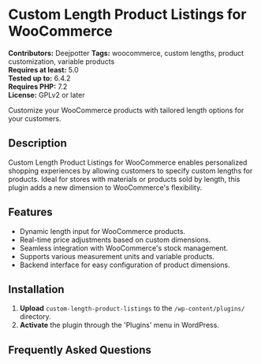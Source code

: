 # Custom Length Product Listings for WooCommerce

**Contributors:** Deejpotter
**Tags:** woocommerce, custom lengths, product customization, variable products  
**Requires at least:** 5.0  
**Tested up to:** 6.4.2  
**Requires PHP:** 7.2  
**License:** GPLv2 or later

Customize your WooCommerce products with tailored length options for your customers.

## Description

Custom Length Product Listings for WooCommerce enables personalized shopping experiences by allowing customers to specify custom lengths for products. Ideal for stores with materials or products sold by length, this plugin adds a new dimension to WooCommerce's flexibility.

## Features

- Dynamic length input for WooCommerce products.
- Real-time price adjustments based on custom dimensions.
- Seamless integration with WooCommerce's stock management.
- Supports various measurement units and variable products.
- Backend interface for easy configuration of product dimensions.

## Installation

1. **Upload** `custom-length-product-listings` to the `/wp-content/plugins/` directory.
2. **Activate** the plugin through the 'Plugins' menu in WordPress.

## Frequently Asked Questions

